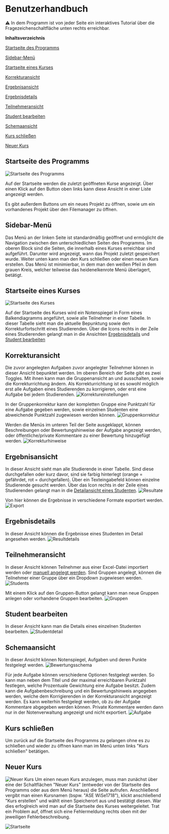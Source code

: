 # Benutzerhandbuch
:warning: In dem Programm ist von jeder Seite ein interaktives Tutorial über die Fragezeichenschaltfläche unten rechts erreichbar.

**Inhaltsverzeichnis**

[Startseite des Programms](#start1)

[Sidebar-Menü](#sidebar)

[Startseite eines Kurses](#start2)

[Korrekturansicht](#correction)

[Ergebnisansicht](#results)

[Ergebnisdetails](#resultsdetails)

[Teilnehmeransicht](#partypants)

[Student bearbeiten](#participantsdetails)

[Schemaansicht](#scheme)

[Kurs schließen](#close)

[Neuer Kurs](#new)


<a name="start1"></a>
## Startseite des Programms
![Startseite des Programms](https://github.com/UniRegensburg/ASE_WS1718-notenverwaltung/blob/manual/manual_imgs/start1.PNG)

Auf der Startseite werden die zuletzt geöffneten Kurse angezeigt. Über einen Klick auf den Button oben links kann diese Ansicht in einer Liste angezeigt werden.

Es gibt außerdem Buttons um ein neues Projekt zu öffnen, sowie um ein vorhandenes Projekt über den Filemanager zu öffnen.
<a name="sidebar"></a>
## Sidebar-Menü
Das Menü an der linken Seite ist standardmäßig geöffnet und ermöglicht die Navigation zwischen den unterschiedlichen Seiten des Programms. Im oberen Block sind die Seiten, die innerhalb eines Kurses erreichbar sind aufgeführt.
Darunter wird angezeigt, wann das Projekt zuletzt gespeichert wurde.
Weiter unten kann man den Kurs schließen oder einen neuen Kurs erstellen.
Das Menü ist minimierbar, in dem man den weißen Pfeil in dem grauen Kreis, welcher teilweise das heidenelkenrote Menü überlagert, betätigt.  

<a name="start2"></a>
## Startseite eines Kurses
![Startseite des Kurses](https://github.com/UniRegensburg/ASE_WS1718-notenverwaltung/blob/manual/manual_imgs/start2.PNG)

Auf der Startseite des Kurses wird ein Notenspiegel in Form eines Balkendiagramms angeführt, sowie alle Teilnehmer in einer Tabelle. In dieser Tabelle sieht man die aktuelle Bepunktung sowie den Korrekturfortschritt eines Studierenden. Über die Icons rechts in der Zeile eines Studierenden gelangt man in die Ansichten [Ergebnisdetails](#resultsdetails) und [Student bearbeiten](#participantsdetails)

<a name="correction"></a>
## Korrekturansicht
Die zuvor angelegten Aufgaben zuvor angelegter Teilnehmer können in dieser Ansicht bepunktet werden. Im oberen Bereich der Seite gibt es zwei Toggles. Mit ihnen kann man die Gruppenansicht an und ausschalten, sowie die Korrekturrichtung ändern. Als Korrekturrichtung ist es sowohl möglich erst alle Aufgaben eines Studierenden zu korrigieren, oder erst eine Aufgabe bei jedem Studierenden.
![Korrektureinstellungen](https://github.com/UniRegensburg/ASE_WS1718-notenverwaltung/blob/manual/manual_imgs/toggles.JPG)

In der Gruppenkorrektur kann der kompletten Gruppe eine Punktzahl für eine Aufgabe gegeben werden, sowie einzelnen Studenten eine abweichende Punktzahl zugewiesen werden können.
![Gruppenkorrektur](https://github.com/UniRegensburg/ASE_WS1718-notenverwaltung/blob/manual/manual_imgs/korrektur1.PNG)

Werden die Menüs im unteren Teil der Seite ausgeklappt, können Beschreibungen oder Bewertungshinweise der Aufgabe angezeigt werden, oder öffentliche/private Kommentare zu einer Bewertung hinzugefügt werden.
![Korrekturhinweise](https://github.com/UniRegensburg/ASE_WS1718-notenverwaltung/blob/manual/manual_imgs/korrektur2.PNG)

<a name="results"></a>
## Ergebnisansicht
In dieser Ansicht sieht man alle Studierende in einer Tabelle. Sind diese durchgefallen oder kurz davor, sind sie farbig hinterlegt (orange = gefährdet, rot = durchgefallen).
Über ein Texteingabefeld können einzelne Studierende gesucht werden.
Über das Icon rechts in der Zeile eines Studierenden gelangt man in die [Detailansicht eines Studenten](#resultsdetails).
![Resultate](https://github.com/UniRegensburg/ASE_WS1718-notenverwaltung/blob/manual/manual_imgs/results1.PNG)

Von hier können die Ergebnisse in verschiedene Formate exportiert werden.
![Export](https://github.com/UniRegensburg/ASE_WS1718-notenverwaltung/blob/manual/manual_imgs/results2.PNG)


<a name="resultsdetails"></a>
## Ergebnisdetails
In dieser Ansicht können die Ergebnisse eines Studenten im Detail angesehen werden.
![Resultdetails](https://github.com/UniRegensburg/ASE_WS1718-notenverwaltung/blob/manual/manual_imgs/resultdetail.PNG)


<a name="partypants"></a>
## Teilnehmeransicht
In dieser Ansicht können Teilnehmer aus einer Excel-Datei importiert werden oder [manuell angelegt werden](#participantsdetails).
Sind Gruppen angelegt, können die Teilnehmer einer Gruppe über ein Dropdown zugewiesen werden.
![Students](https://github.com/UniRegensburg/ASE_WS1718-notenverwaltung/blob/manual/manual_imgs/students1.png)

Mit einem Klick auf den Gruppen-Button gelangt kann man neue Gruppen anlegen oder vorhandene Gruppen bearbeiten. 
![Gruppen](https://github.com/UniRegensburg/ASE_WS1718-notenverwaltung/blob/manual/manual_imgs/students2.PNG)


<a name="participantsdetails"></a>
## Student bearbeiten
In dieser Ansicht kann man die Details eines einzelnen Studenten bearbeiten.
![Studentdetail](https://github.com/UniRegensburg/ASE_WS1718-notenverwaltung/blob/manual/manual_imgs/studentdetail.PNG)


<a name="scheme"></a>
## Schemaansicht
In dieser Ansicht können Notenspiegel, Aufgaben und deren Punkte festgelegt werden.
![Bewertungsschema](https://github.com/UniRegensburg/ASE_WS1718-notenverwaltung/blob/manual/manual_imgs/scheme1.PNG)

Für jede Aufgabe können verschiedene Optionen festgelegt werden. So kann man neben dem Titel und der maximal erreichbaren Punktzahl festlegen, welche Prozentuale Gewichtung eine Aufgabe besitzt. Zudem kann die Aufgabenbeschreibung und ein Bewertungshinweis angegeben werden, welche dem Korrigierenden in der Korrekturansicht angezeigt werden. Es kann weiterhin festgelegt werden, ob zu der Aufgabe Kommentare abgegeben werden können. Private Kommentare werden dann nur in der Notenverwaltung angezeigt und nicht exportiert.
![Aufgabe](https://github.com/UniRegensburg/ASE_WS1718-notenverwaltung/blob/manual/manual_imgs/scheme2.PNG)


<a name="close"></a>
## Kurs schließen
Um zurück auf die Startseite des Programms zu gelangen ohne es zu schließen und wieder zu öffnen kann man im Menü unten links "Kurs schließen" betätigen.

<a name="new"></a>
## Neuer Kurs	
![Neuer Kurs](https://github.com/UniRegensburg/ASE_WS1718-notenverwaltung/blob/manual/manual_imgs/new.JPG)
Um einen neuen Kurs anzulegen, muss man zunächst über eine der Schaltflächen "Neuer Kurs" (entweder von der Startseite des Programms oder aus dem Menü heraus) die Seite aufrufen. Anschließend vergibt man einen Kursnamen (bspw. "ASE WiSe1718"), klickt anschließend "Kurs erstellen" und wählt einen Speicherort aus und bestätigt diesen. War dies erfoglreich wird man auf die Startseite des Kurses weitergeleitet. Trat ein Problem auf, öffnet sich eine Fehlermeldung rechts oben mit der jeweiligen Fehlerbeschreibung.


![Startseite](https://images.unsplash.com/photo-1522199780729-a356c844222a?ixlib=rb-0.3.5&ixid=eyJhcHBfaWQiOjEyMDd9&s=1bd52b437d57c3bfa14ccb7c6985b02e&auto=format&fit=crop&w=500&q=60)
